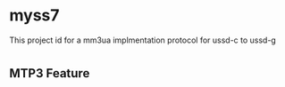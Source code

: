 # myss7
This project id for a mm3ua implmentation protocol for ussd-c to ussd-g
#

## MTP3 Feature 
